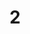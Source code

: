 ---
layout: post
inst: Leiden University
title: 02
name: Intro to Cyber Security (Exec MSc.)
topic: Threats and Testing
slides: MScExec-Day3.pdf
years: 2023
guest: 'true'
fulltime: 'true'
---